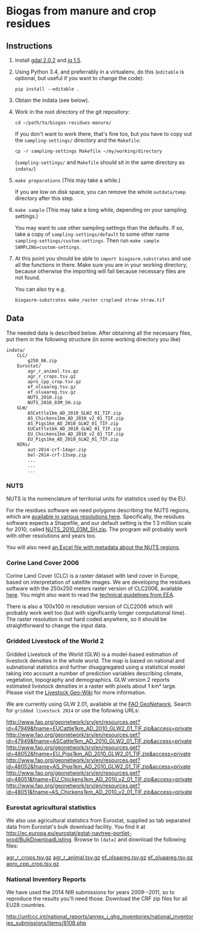 # Biogas from manure and crop residues

## Instructions

1. Install [gdal 2.0.2](https://trac.osgeo.org/gdal/wiki/DownloadSource) and [jq 1.5](https://stedolan.github.io/jq/).

2. Using Python 3.4, and preferrably in a virtualenv, do this (`editable` is optional, but useful if you want to change the code):
    
    ```
    pip install --editable .
    ```

3. Obtain the indata (see below).

4. Work in the root directory of the git repository:

    ```
    cd ~/path/to/biogas-residues-manure/
    ```

    If you don't want to work there, that's fine too, but you have to copy out the `sampling-settings/` directory and the `Makefile`:

    ```
    cp -r sampling-settings Makefile ~/my/working/directory
    ```

    (`sampling-settings/` and `Makefile` should sit in the same directory as `indata/`)

5. `make preparations` (This may take a while.)

    If you are low on disk space, you can remove the whole `outdata/temp` directory after this step.

6. `make sample` (This may take a long while, depending on your sampling settings.)

    You may want to use other sampling settings than the defaults. If so, take a copy of `sampling-settings/default` to some other name `sampling-settings/custom-settings`. Then run `make sample SAMPLING=custom-settings`.

7. At this point you should be able to `import biogasrm.substrates` and use all the functions in there. Make sure you are in your working directory, because otherwise the importing will fail because necessary files are not found.

    You can also try e.g.

    ```
    biogasrm-substrates make_raster cropland straw straw.tif
    ```


## Data

The needed data is described below. After obtaining all the necessary files, put them in the following structure (in some working directory you like)

```
indata/
    CLC/
        g250_06.zip
    Eurostat/
        agr_r_animal.tsv.gz
        agr_r_crops.tsv.gz
        apro_cpp_crop.tsv.gz
        ef_olsaareg.tsv.gz
        ef_oluaareg.tsv.gz
        NUTS_2010.zip
        NUTS_2010_03M_SH.zip
    GLW/
        ASCattle1km_AD_2010_GLW2_01_TIF.zip
        AS_Chickens1km_AD_2010_v2_01_TIF.zip
        AS_Pigs1km_AD_2010_GLW2_01_TIF.zip
        EUCattle1km_AD_2010_GLW2_01_TIF.zip
        EU_Chickens1km_AD_2010_v2_01_TIF.zip
        EU_Pigs1km_AD_2010_GLW2_01_TIF.zip
    NIRs/
        aut-2014-crf-14apr.zip
        bel-2014-crf-13sep.zip
        ...
        ...
        ...
```

### NUTS

NUTS is the nomenclature of territorial units for statistics used by the EU.

For the residues software we need polygons describing the NUTS regions, which are [available in various resolutions here](http://ec.europa.eu/eurostat/c/portal/layout?p_l_id=6033084&p_v_l_s_g_id=0). Specifically, the residues software expects a Shapefile, and our default setting is the 1:3 million scale for 2010, called [NUTS_2010_03M_SH.zip](http://ec.europa.eu/eurostat/cache/GISCO/geodatafiles/NUTS-2013-03M-SH.zip). The program will probably work with other resolutions and years too.

You will also need [an Excel file with metadata about the NUTS regions](http://ec.europa.eu/eurostat/ramon/documents/nuts/NUTS_2010.zip).

### Corine Land Cover 2006

Corine Land Cover (CLC) is a raster dataset with land cover in Europe, based on interpretation of satellite images. We are developing the residues software with the 250x250 meters raster version of CLC2006, available [here](http://www.eea.europa.eu/data-and-maps/data/ds_resolveuid/a47ee0d3248146908f72a8fde9939d9d). You might also want to read the [technical guidelines from EEA](http://www.eea.europa.eu/publications/technical_report_2007_17).

There is also a 100x100 m resolution version of CLC2006 which will probably work well too (but with significantly longer computational time). The raster resolution is not hard coded anywhere, so it should be straightforward to change the input data.

### Gridded Livestock of the World 2

Gridded Livestock of the World (GLW) is a model-based estimation of livestock densities in the whole world. The map is based on national and subnational statistics and further disaggregated using a statistical model taking into account a number of prediction variables describing climate, vegetation, topography and demographics. GLW version 2 reports estimated livestock densities in a raster with pixels about 1 km² large. Please visit the [Livestock Geo-Wiki](http://www.livestock.geo-wiki.org/) for more information.

We are currently using GLW 2.01, available at the [FAO GeoNetwork](http://www.fao.org/geonetwork/srv/en/main.home). Search for ``gridded livestock 2014`` or use the following URLs:

http://www.fao.org/geonetwork/srv/en/resources.get?id=47949&fname=EUCattle1km_AD_2010_GLW2_01_TIF.zip&access=private
http://www.fao.org/geonetwork/srv/en/resources.get?id=47949&fname=ASCattle1km_AD_2010_GLW2_01_TIF.zip&access=private
http://www.fao.org/geonetwork/srv/en/resources.get?id=48052&fname=EU_Pigs1km_AD_2010_GLW2_01_TIF.zip&access=private
http://www.fao.org/geonetwork/srv/en/resources.get?id=48052&fname=AS_Pigs1km_AD_2010_GLW2_01_TIF.zip&access=private
http://www.fao.org/geonetwork/srv/en/resources.get?id=48051&fname=EU_Chickens1km_AD_2010_v2_01_TIF.zip&access=private
http://www.fao.org/geonetwork/srv/en/resources.get?id=48051&fname=AS_Chickens1km_AD_2010_v2_01_TIF.zip&access=private


### Eurostat agricultural statistics

We also use agricultural statistics from Eurostat, supplied as tab separated data from Eurostat's bulk download facility. You find it at http://ec.europa.eu/eurostat/estat-navtree-portlet-prod/BulkDownloadListing. Browse to `[data]` and download the following files:

[agr_r_crops.tsv.gz](http://ec.europa.eu/eurostat/estat-navtree-portlet-prod/BulkDownloadListing?sort=1&file=data%2Fagr_r_crops.tsv.gz)
[agr_r_animal.tsv.gz](http://ec.europa.eu/eurostat/estat-navtree-portlet-prod/BulkDownloadListing?sort=1&file=data%2Fagr_r_animal.tsv.gz)
[ef_olsaareg.tsv.gz](http://ec.europa.eu/eurostat/estat-navtree-portlet-prod/BulkDownloadListing?sort=1&file=data%2Fef_olsaareg.tsv.gz)
[ef_oluaareg.tsv.gz](http://ec.europa.eu/eurostat/estat-navtree-portlet-prod/BulkDownloadListing?sort=1&file=data%2Fef_olsaareg.tsv.gz)
[apro_cpp_crop.tsv.gz](http://ec.europa.eu/eurostat/estat-navtree-portlet-prod/BulkDownloadListing?sort=1&file=data%2Fapro_cpp_crop.tsv.gz)

### National Inventory Reports

We have used the 2014 NIR submissions for years 2009--2011, so to reproduce the results you'll need those. Download the CRF zip files for all EU28 countries.

http://unfccc.int/national_reports/annex_i_ghg_inventories/national_inventories_submissions/items/8108.php
